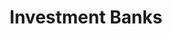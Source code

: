 ---
order: 08
title: "Investment Banks"
nav:
  - heading: Alex. Brown & Sons
    sub-sections:
      - "1.0"
  - heading: Goldman Sachs
    sub-sections:
      - "1.0"
  - heading: Montgomery Securities
    sub-sections:
      - "1.0"
  - heading: Morgan Stanley
    sub-sections:
      - "1.0"
  - heading: Robertson Colman & Stephens
    sub-sections:
      - "1.0"
  - heading: Solomon Brothers
    sub-sections:
      - "1.0"
---